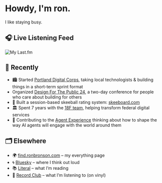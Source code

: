 # Howdy, I'm ron. 

I like staying busy. 

## 🎧 Live Listening Feed

![My Last.fm](https://lastfm-recently-played.vercel.app/api?user=statechampion)

## 🔧 Recently

- 🏙️ Started [Portland Digital Corps](https://github.com/Digital-Corps-PDX), taking local technologists & building things in a short-term sprint format
- Organized [Design For The Public 24](https://designforthepublic.com), a two-day conference for people who care about building for others
- 🎳 Built a session-based skeeball rating system: [skeeboard.com](https://skeeboard.com)  
- 🏛️ Spent 7 years with the [18F team](https://github.com/18F), helping transform federal digital services  
- 🧩 Contributing to the [Agent Experience](https://agentexperience.org) thinking about how to shape the way AI agents will engage with the world around them

## 🗂️ Elsewhere

- 🌍 [find.ronbronson.com](https://find.ronbronson.com) – my everything page  
- 🌀 [Bluesky](https://bsky.app/profile/ronbronson.com) – where I think out loud  
- 📚 [Literal](https://literal.club/ron) – what I’m reading  
- 💽 [Record Club](https://record.club/ron) – what I’m listening to (on vinyl)
